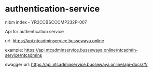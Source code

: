 # authentication-service
nibm index - YR3COBSCCOMP232P-007

Api for authentication service 

url: https://api.ntcadminservice.bussewaya.online

example: https://api.ntcadminservice.bussewaya.online/ntcadmin-service/ntcadmins

swagger url: https://api.ntcadminservice.bussewaya.online/api-docs/#/